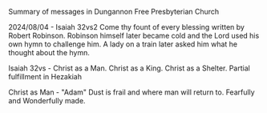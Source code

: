 Summary of messages in Dungannon Free Presbyterian Church

2024/08/04 - Isaiah 32vs2
Come thy fount of every blessing written by Robert Robinson.
Robinson himself later became cold and the Lord used his own hymn to challenge him.
A lady on a train later asked him what he thought about the hymn.

Isaiah 32vs - Christ as a Man. Christ as a King. Christ as a Shelter.
Partial fulfillment in Hezakiah

Christ as Man - "Adam"
Dust is frail and where man will return to.
Fearfully and Wonderfully made.
